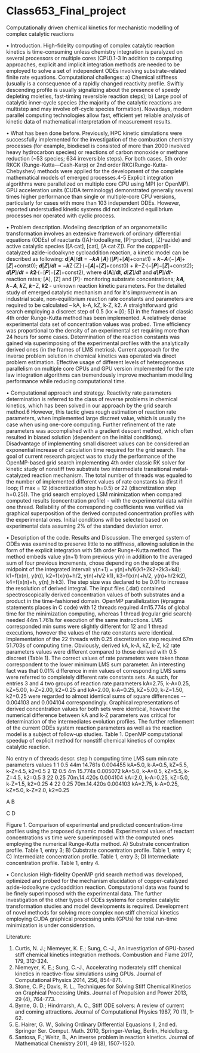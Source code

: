 # Class653_Final_project
 
Computationally driven chemical kinetics for mechanistic modelling of complex catalytic reactions

•	Introduction. 
High-fidelity computing of complex catalytic reaction kinetics is time-consuming unless chemistry integration is paralyzed on several processors or multiple cores (CPU).1-3 In addition to computing approaches, explicit and implicit integration methods are needed to be employed to solve a set of independent ODEs involving substrate-related finite rate equations. Computational challenges:
a) Chemical stiffness (usually is a consequence of a rapidly changed reactivity profile. Swiftly descending profile is usually signalizing about the presence of speedy depleting moieties, fast-timing reversible reaction steps);
b) Large pool of catalytic inner-cycle species (the majority of the catalytic reactions are multistep and may involve off-cycle species formation).
Nowadays, modern parallel computing technologies allow fast, efficient yet reliable analysis of kinetic data of mathematical interpretation of measurement results.

•	What has been done before.
Previously, HPC kinetic simulations were successfully implemented for the investigation of the combustion chemistry processes (for example, biodiesel is consisted of more than 2000 involved heavy hydrocarbon species) or reactions of carbon monoxide or methane reduction (~53 species; 634 irreversible steps). For both cases, 5th order RKCK (Runge-Kutta—Cash-Karp) or 2nd order RKC(Runge-Kutta-Chebyshev) methods were applied for the development of the complete mathematical models of emerged processes.4-5 Explicit integration algorithms were parallelized on multiple core CPU using MPI (or OpenMP). GPU acceleration units (CUDA terminology) demonstrated generally several times higher performance than single or multiple-core CPU versions, particularly for cases with more than 103 independent ODEs. However, reported understudied kinetic systems did not indicated equilibrium processes nor operated with cyclic process. 

•	Problem description.
Modeling description of an organometallic transformation involves an extensive framework of ordinary differential equations (ODEs) of reactants ([A]-iodoalkyne, [P]-product, [Z]-azide) and active catalytic species ([A·cat], [cat], [A·cat·Z]). For the copper(I)-catalyzed azide-iodoalkyne cycloaddition reaction, a kinetic model can be described as following:
𝐝[𝐀]/𝐝𝐭 = −𝒌𝑨·[𝑨]·([𝑷]+[𝑨]+const1) + 𝒌−𝑨·(−[𝑨]+[𝒁]+const0);
𝒅[𝒁]/𝒅𝒕 = −𝒌Z·[Z]·(−[𝑨]+[𝒁]+const0) + 𝒌−Z·(−[𝑷]−[𝒁]+const2); 
𝒅[𝑷]/𝒅𝒕 = 𝒌𝟐·(−[𝑷]−[𝒁]+const2), 
where 𝐝[𝐀]/𝐝𝐭, 𝒅[𝒁]/𝒅𝒕 and 𝒅[𝑷]/𝒅𝒕- reaction rates; [A], [Z] and [P]- monitoring substrate concentrations; 𝒌𝑨, 𝒌−𝑨, 𝒌Z, 𝒌−Z, 𝒌𝟐 - unknown reaction kinetic parameters.
For the detailed study of emerged catalytic mechanism and for it's improvement in an industrial scale, non-equilibrium reaction rate constants and parameters are required to be calculated – kA, k-A, kZ, k-Z, k2. A straightforward grid search employing a discreet step of 0.5 (kx ≈ [0; 5]) in the frames of classic 4th order Runge-Kutta method has been implemented. A relatively dense experimental data set of concentration values was probed. Time efficiency was proportional to the density of an experimental set requiring more than 24 hours for some cases. Determination of the reaction constants was gained via superimposing of the experimental profiles with the analytically derived ones (in the frames of LMS metrics). Current approach for the inverse problem solution in chemical kinetics was operated via direct problem estimation. Effective usage of different levels of heterogeneous parallelism on multiple core CPUs and GPU version implemented for the rate law integration algorithms can tremendously improve mechanism modelling performance while reducing computational time.

•	Computational approach and strategy.
Reactivity rate parameters determination is referred to the class of reverse problems in chemical kinetics, which has been solved in our approach by the grid search method.6 However, this tactic gives rough estimation of reaction rate parameters, when implemented large discreet value, which is usually the case when using one-core computing. Further refinement of the rate parameters was accomplished with a gradient descent method, which often resulted in biased solution (dependent on the initial conditions). Disadvantage of implementing small discreet values can be considered an exponential increase of calculation time required for the grid search.
The goal of current research project was to study the performance of the OpenMP-based grid search implementing 4th order classic RK solver for kinetic study of nonstiff two substrate two intermediate transitional metal-catalyzed reaction mechanism. The total number of threads was equaled to the number of implemented different values of rate constants ka (first i1 loop; i1 max = 12 (discretization step h=0.5) or 22 (discretization step h=0.25)). The grid search employed LSM minimization when compared computed results (concentration profile) - with the experimental data within one thread. Reliability of the corresponding coefficients was verified via graphical superposition of the derived computed concentration profiles with the experimental ones. Initial conditions will be selected based on experimental data assuming 2% of the standard deviation error.

•	Description of the code. Results and Discussion.
The emerged system of ODEs was examined to preserve little to no stiffness, allowing solution in the form of the explicit integration with 5th order Runge-Kutta method. The method embeds value y(n+1) from previous y(n) in addition to the averaged sum of four previous increments, chose depending on the slope at the midpoint of the integrated interval:
y(n+1) = y(n)+h/6(k1+2k2+2k3+k4);
k1=f(x(n), y(n)),
k2=f(x(n)+h/2, y(n)+h/2·k1),
k3=f(x(n)+h/2, y(n)+h/2·k2),
k4=f(x(n)+h, y(n)_h·k3).
The step size was declared to be 0.01 to increase the resolution of derived integral. 
The input files (.dat) contained spectroscopically derived concentration values of both substrates and a product in the time-fashioned domain. OpenMP parallelization (#pragma statements places in C code) with 12 threads required 4m15.774s of global time for the minimization computing, whereas 1 thread (regular grid search) needed 44m 1.761s for execution of the same instructions. LMS corresponded min sums were slightly different for 12 and 1 thread executions, however the values of the rate constants were identical. Implementation of the 22 threads with 0.25 discretization step required 67m 51.703s of computing time. Obviously, derived kA, k-A, kZ, k-Z, k2 rate parameters values were different compared to those derived with 0.5 discreet (Table 1). The correct values of rate parameters were taken those correspondent to the lower minimum LMS sum parameter. 
An interesting fact was that 0.01% difference in min values of corresponding LMS sums were referred to completely different rate constants sets. As such, for entries 3 and 4 two groups of reaction rate parameters kA=2.75, k-A=0.25, kZ=5.00, k-Z=2.00, k2=0.25 and kA=2.00, k-A=0.25, kZ=5.00, k-Z=1.50, k2=0.25 were regarded to almost identical sums of square differences -- 0.004103 and 0.004104 correspondingly. Graphical representations of derived concentration values for both sets were identical, however the numerical difference between kA and k-Z  parameters was critical for determination of the intermediates evolution profiles. The further refinement of the current ODEs system reaction parameters as well as the reaction model is a subject of follow-up studies.
Table 1. OpenMP computational speedup of explicit method for nonstiff chemical kinetics of complex catalytic reaction.

No entry	n of threads	descr. step h	computing time	LMS sum min	   rate parameters values
1           	1	           0.5	        44m 14.761s	 0.004455	      kA=5.0, k-A=0.5, kZ=5.5, k-Z=4.5, k2=0.5
2	           12	          0.5	         4m 15.774s	 0.005072	      kA=5.0, k-A=0.5, kZ=5.5, k-Z=4.5, k2=0.5
3           	22	          0.25	       70m.14.420s	 0.004104	      kA=2.0, k-A=0.25, kZ=5.0, k-Z=1.5, k2=0.25
4	           22	          0.25	       70m.14.420s	 0.004103	      kA=2.75, k-A=0.25, kZ=5.0, k-Z=2.0, k2=0.25

A							B 






C							D








Figure 1. Comparison of experimental and predicted concentration-time profiles using the proposed dynamic model. Experimental values of reactant concentrations vs time were superimposed with the computed ones employing the numerical Runge-Kutta method. A) Substrate concentration profile. Table 1, entry 3; B) Cubstrate concentration profile. Table 1, entry 4; C) Intermediate concentration profile. Table 1, entry 3; D) Intermediate concentration profile. Table 1, entry 4.

•	Conclusion
High-fidelity OpenMP grid search method was developed, optimized and probed for the mechanism elucidation of copper-catalyzed azide-iodoalkyne cycloaddition reaction. Computational data was found to be finely superimposed with the experimental data. The further investigation of the other types of ODEs systems for complex catalytic transformation studies and model developments is required. Development of novel methods for solving more complex non stiff chemical kinetics employing CUDA graphical processing units (GPUs) for total run-time minimization is under consideration.

Literature:
1.	Curtis, N. J.; Niemeyer, K. E.; Sung, C.-J., An investigation of GPU-based stiff chemical kinetics integration methods. Combustion and Flame 2017, 179, 312-324.
2.	Niemeyer, K. E.; Sung, C.-J., Accelerating moderately stiff chemical kinetics in reactive-flow simulations using GPUs. Journal of Computational Physics 2014, 256, 854-871.
3.	Stone, C. P.; Davis, R. L., Techniques for Solving Stiff Chemical Kinetics on Graphical Processing Units. Journal of Propulsion and Power 2013, 29 (4), 764-773.
4.	Byrne, G. D.; Hindmarsh, A. C., Stiff ODE solvers: A review of current and coming attractions. Journal of Computational Physics 1987, 70 (1), 1-62.
5.	E. Hairer, G. W., Solving Ordinary Differential Equasions II, 2nd ed. Springer Ser. Comput. Math. 2010, Springer-Verlag, Berlin, Heidelberg.
6.	Santosa, F.; Weitz, B., An inverse problem in reaction kinetics. Journal of Mathematical Chemistry 2011, 49 (8), 1507-1520.





